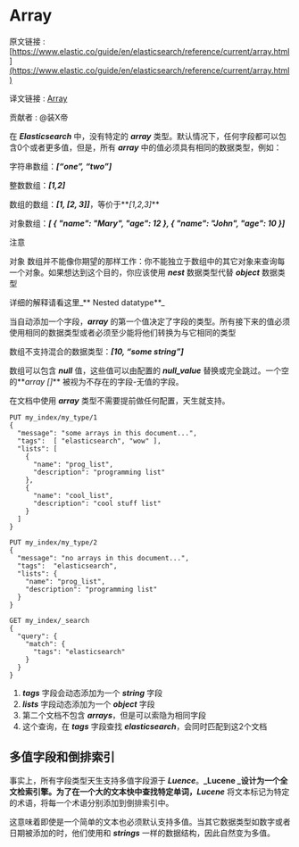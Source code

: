 # Array

原文链接 : [https://www.elastic.co/guide/en/elasticsearch/reference/current/array.html](https://www.elastic.co/guide/en/elasticsearch/reference/current/array.html)

译文链接 : [Array](/display/Elasticsearch/Array)

贡献者 : @装X帝

在 **_Elasticsearch_** 中，没有特定的 **_array_** 类型。默认情况下，任何字段都可以包含0个或者更多值，但是，所有 **_array_** 中的值必须具有相同的数据类型，例如：

字符串数组：**_[“one”, “two”]_**

整数数组：**_[1,2]_**

数组的数组：**_[1, [2, 3]]_**，等价于**_[1,2,3]_**

对象数组：**_[ { "name": "Mary", "age": 12 }, { "name": "John", "age": 10 }]_**

注意

对象 数组并不能像你期望的那样工作：你不能独立于数组中的其它对象来查询每一个对象。如果想达到这个目的，你应该使用 **_nest_** 数据类型代替 **_object_** 数据类型

详细的解释请看这里_** Nested datatype**_

当自动添加一个字段，**_array_** 的第一个值决定了字段的类型。所有接下来的值必须使用相同的数据类型或者必须至少能将他们转换为与它相同的类型

数组不支持混合的数据类型：**_[10, “some string”]_**

数组可以包含 **_null_** 值，这些值可以由配置的 **_null_value_** 替换或完全跳过。一个空的**_array []_** 被视为不存在的字段-无值的字段。

在文档中使用 **_array_** 类型不需要提前做任何配置，天生就支持。

```
PUT my_index/my_type/1
{
  "message": "some arrays in this document...",
  "tags":  [ "elasticsearch", "wow" ], 
  "lists": [ 
    {
      "name": "prog_list",
      "description": "programming list"
    },
    {
      "name": "cool_list",
      "description": "cool stuff list"
    }
  ]
}

PUT my_index/my_type/2 
{
  "message": "no arrays in this document...",
  "tags":  "elasticsearch",
  "lists": {
    "name": "prog_list",
    "description": "programming list"
  }
}

GET my_index/_search
{
  "query": {
    "match": {
      "tags": "elasticsearch" 
    }
  }
}
```

1.  **_tags_** 字段会动态添加为一个 _**string**_ 字段
2.  _**lists**_ 字段动态添加为一个 _**object**_ 字段
3.  第二个文档不包含 _**arrays**_，但是可以索隐为相同字段
4.  这个查询，在 _**tags**_ 字段查找 _**elasticsearch**_，会同时匹配到这2个文档

## 多值字段和倒排索引

事实上，所有字段类型天生支持多值字段源于 **_Luence_**。**_Lucene _**设计为一个全文检索引擎。为了在一个大的文本快中查找特定单词，**_Lucene_** 将文本标记为特定的术语，将每一个术语分别添加到倒排索引中。

这意味着即使是一个简单的文本也必须默认支持多值。当其它数据类型如数字或者日期被添加的时，他们使用和 _**strings**_ 一样的数据结构，因此自然变为多值。